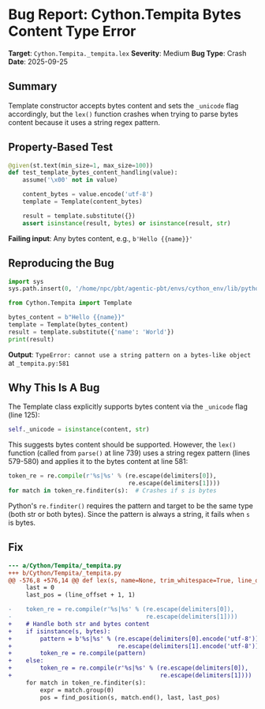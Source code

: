 # Bug Report: Cython.Tempita Bytes Content Type Error

**Target**: `Cython.Tempita._tempita.lex`
**Severity**: Medium
**Bug Type**: Crash
**Date**: 2025-09-25

## Summary

Template constructor accepts bytes content and sets the `_unicode` flag accordingly, but the `lex()` function crashes when trying to parse bytes content because it uses a string regex pattern.

## Property-Based Test

```python
@given(st.text(min_size=1, max_size=100))
def test_template_bytes_content_handling(value):
    assume('\x00' not in value)

    content_bytes = value.encode('utf-8')
    template = Template(content_bytes)

    result = template.substitute({})
    assert isinstance(result, bytes) or isinstance(result, str)
```

**Failing input**: Any bytes content, e.g., `b'Hello {{name}}'`

## Reproducing the Bug

```python
import sys
sys.path.insert(0, '/home/npc/pbt/agentic-pbt/envs/cython_env/lib/python3.13/site-packages')

from Cython.Tempita import Template

bytes_content = b"Hello {{name}}"
template = Template(bytes_content)
result = template.substitute({'name': 'World'})
print(result)
```

**Output**: `TypeError: cannot use a string pattern on a bytes-like object` at `_tempita.py:581`

## Why This Is A Bug

The Template class explicitly supports bytes content via the `_unicode` flag (line 125):
```python
self._unicode = isinstance(content, str)
```

This suggests bytes content should be supported. However, the `lex()` function (called from `parse()` at line 739) uses a string regex pattern (lines 579-580) and applies it to the bytes content at line 581:

```python
token_re = re.compile(r'%s|%s' % (re.escape(delimiters[0]),
                                  re.escape(delimiters[1])))
for match in token_re.finditer(s):  # Crashes if s is bytes
```

Python's `re.finditer()` requires the pattern and target to be the same type (both str or both bytes). Since the pattern is always a string, it fails when `s` is bytes.

## Fix

```diff
--- a/Cython/Tempita/_tempita.py
+++ b/Cython/Tempita/_tempita.py
@@ -576,8 +576,14 @@ def lex(s, name=None, trim_whitespace=True, line_offset=0, delimiters=None):
     last = 0
     last_pos = (line_offset + 1, 1)

-    token_re = re.compile(r'%s|%s' % (re.escape(delimiters[0]),
-                                      re.escape(delimiters[1])))
+    # Handle both str and bytes content
+    if isinstance(s, bytes):
+        pattern = b'%s|%s' % (re.escape(delimiters[0].encode('utf-8')),
+                              re.escape(delimiters[1].encode('utf-8')))
+        token_re = re.compile(pattern)
+    else:
+        token_re = re.compile(r'%s|%s' % (re.escape(delimiters[0]),
+                                          re.escape(delimiters[1])))
     for match in token_re.finditer(s):
         expr = match.group(0)
         pos = find_position(s, match.end(), last, last_pos)
```
